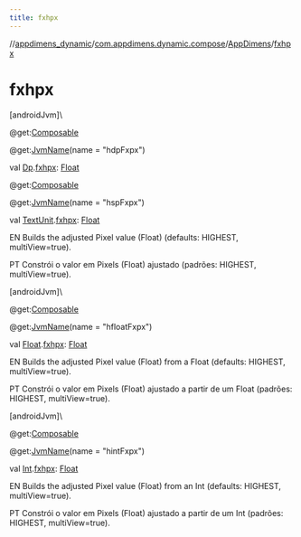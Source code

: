 ```yaml
---
title: fxhpx
---
```

//[appdimens_dynamic](../../../index.html)/[com.appdimens.dynamic.compose](../index.html)/[AppDimens](index.html)/[fxhpx](fxhpx.html)



# fxhpx



[androidJvm]\




@get:[Composable](https://developer.android.com/reference/kotlin/androidx/compose/runtime/Composable.html)



@get:[JvmName](https://kotlinlang.org/api/core/kotlin-stdlib/kotlin.jvm/-jvm-name/index.html)(name = &quot;hdpFxpx&quot;)



val [Dp](https://developer.android.com/reference/kotlin/androidx/compose/ui/unit/Dp.html).[fxhpx](fxhpx.html): [Float](https://kotlinlang.org/api/core/kotlin-stdlib/kotlin/-float/index.html)





@get:[Composable](https://developer.android.com/reference/kotlin/androidx/compose/runtime/Composable.html)



@get:[JvmName](https://kotlinlang.org/api/core/kotlin-stdlib/kotlin.jvm/-jvm-name/index.html)(name = &quot;hspFxpx&quot;)



val [TextUnit](https://developer.android.com/reference/kotlin/androidx/compose/ui/unit/TextUnit.html).[fxhpx](fxhpx.html): [Float](https://kotlinlang.org/api/core/kotlin-stdlib/kotlin/-float/index.html)



EN Builds the adjusted Pixel value (Float) (defaults: HIGHEST, multiView=true).



PT Constrói o valor em Pixels (Float) ajustado (padrões: HIGHEST, multiView=true).





[androidJvm]\




@get:[Composable](https://developer.android.com/reference/kotlin/androidx/compose/runtime/Composable.html)



@get:[JvmName](https://kotlinlang.org/api/core/kotlin-stdlib/kotlin.jvm/-jvm-name/index.html)(name = &quot;hfloatFxpx&quot;)



val [Float](https://kotlinlang.org/api/core/kotlin-stdlib/kotlin/-float/index.html).[fxhpx](fxhpx.html): [Float](https://kotlinlang.org/api/core/kotlin-stdlib/kotlin/-float/index.html)



EN Builds the adjusted Pixel value (Float) from a Float (defaults: HIGHEST, multiView=true).



PT Constrói o valor em Pixels (Float) ajustado a partir de um Float (padrões: HIGHEST, multiView=true).





[androidJvm]\




@get:[Composable](https://developer.android.com/reference/kotlin/androidx/compose/runtime/Composable.html)



@get:[JvmName](https://kotlinlang.org/api/core/kotlin-stdlib/kotlin.jvm/-jvm-name/index.html)(name = &quot;hintFxpx&quot;)



val [Int](https://kotlinlang.org/api/core/kotlin-stdlib/kotlin/-int/index.html).[fxhpx](fxhpx.html): [Float](https://kotlinlang.org/api/core/kotlin-stdlib/kotlin/-float/index.html)



EN Builds the adjusted Pixel value (Float) from an Int (defaults: HIGHEST, multiView=true).



PT Constrói o valor em Pixels (Float) ajustado a partir de um Int (padrões: HIGHEST, multiView=true).



